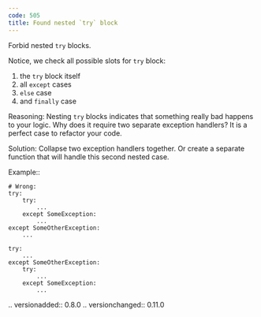 ```yaml
---
code: 505
title: Found nested `try` block
---
```



Forbid nested ``try`` blocks.

Notice, we check all possible slots for ``try`` block:
1. the ``try`` block itself
2. all ``except`` cases
3. ``else`` case
4. and ``finally`` case

Reasoning:
    Nesting ``try`` blocks indicates
    that something really bad happens to your logic.
    Why does it require two separate exception handlers?
    It is a perfect case to refactor your code.

Solution:
    Collapse two exception handlers together.
    Or create a separate function that will handle this second nested case.

Example::

    # Wrong:
    try:
        try:
            ...
        except SomeException:
            ...
    except SomeOtherException:
        ...

    try:
        ...
    except SomeOtherException:
        try:
            ...
        except SomeException:
            ...

.. versionadded:: 0.8.0
.. versionchanged:: 0.11.0